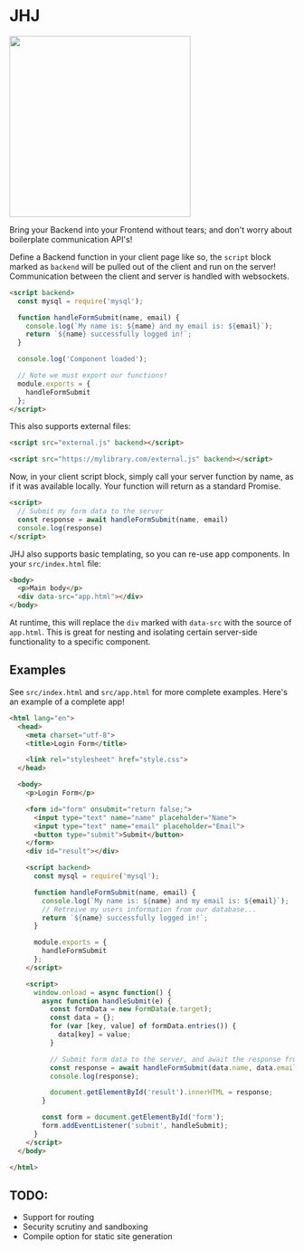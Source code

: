 # JHJ

<img src="https://m.media-amazon.com/images/I/61AXLjhl6OL._SL1007_.jpg" height="320">

Bring your Backend into your Frontend without tears; and don't worry about boilerplate communication API's!

Define a Backend function in your client page like so, the `script` block marked as `backend` will be pulled out of the client and run on the server! Communication between the client and server is handled with websockets.

```html
<script backend>
  const mysql = require('mysql');

  function handleFormSubmit(name, email) {
    console.log(`My name is: ${name} and my email is: ${email}`);
    return `${name} successfully logged in!`;
  }

  console.log('Component loaded');

  // Note we must export our functions!
  module.exports = {
    handleFormSubmit
  };
</script>
```

This also supports external files:

```html
<script src="external.js" backend></script>
```

```html
<script src="https://mylibrary.com/external.js" backend></script>
```

Now, in your client script block, simply call your server function by name, as if it was available locally. Your function will return as a standard Promise.

```html
<script>
  // Submit my form data to the server
  const response = await handleFormSubmit(name, email)
  console.log(response)
</script>
```

JHJ also supports basic templating, so you can re-use app components. In your `src/index.html` file:

```html
<body>
  <p>Main body</p>
  <div data-src="app.html"></div>
</body>
```

At runtime, this will replace the `div` marked with `data-src` with the source of `app.html`. This is great for nesting and isolating certain server-side functionality to a specific component.

## Examples

See `src/index.html` and `src/app.html` for more complete examples. Here's an example of a complete app!

```html
<html lang="en">
  <head>
    <meta charset="utf-8">
    <title>Login Form</title>

    <link rel="stylesheet" href="style.css">
  </head>

  <body>
    <p>Login Form</p>

    <form id="form" onsubmit="return false;">
      <input type="text" name="name" placeholder="Name">
      <input type="text" name="email" placeholder="Email">
      <button type="submit">Submit</button>
    </form>
    <div id="result"></div>

    <script backend>
      const mysql = require('mysql');

      function handleFormSubmit(name, email) {
        console.log(`My name is: ${name} and my email is: ${email}`);
        // Retreive my users information from our database...
        return `${name} successfully logged in!`;
      }

      module.exports = {
        handleFormSubmit
      };
    </script>

    <script>
      window.onload = async function() {
        async function handleSubmit(e) {
          const formData = new FormData(e.target);
          const data = {};
          for (var [key, value] of formData.entries()) {
            data[key] = value;
          }

          // Submit form data to the server, and await the response from the socket
          const response = await handleFormSubmit(data.name, data.email);
          console.log(response);

          document.getElementById('result').innerHTML = response;
        }

        const form = document.getElementById('form');
        form.addEventListener('submit', handleSubmit);
      }
    </script>
  </body>

</html>
```

## TODO:
- Support for routing
- Security scrutiny and sandboxing
- Compile option for static site generation
